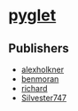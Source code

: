 # [pyglet](https://pypi.org/project/pyglet)



## Publishers
- [alexholkner](https://pypi.org/user/alexholkner)
- [benmoran](https://pypi.org/user/benmoran)
- [richard](https://pypi.org/user/richard)
- [Silvester747](https://pypi.org/user/Silvester747)


